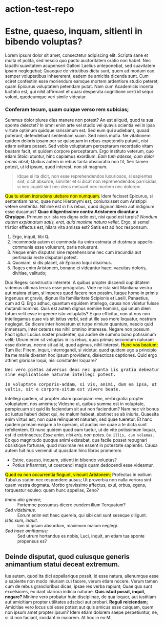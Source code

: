 # action-test-repo
<h1>Estne, quaeso, inquam, sitienti in bibendo voluptas?</h1>

<p>Lorem ipsum dolor sit amet, consectetur adipiscing elit. Scripta sane et multa et polita, sed nescio quo pacto auctoritatem oratio non habet. Nec lapathi suavitatem acupenseri Galloni Laelius anteponebat, sed suavitatem ipsam neglegebat; Quaeque de virtutibus dicta sunt, quem ad modum eae semper voluptatibus inhaererent, eadem de amicitia dicenda sunt. Cum sciret confestim esse moriendum eamque mortem ardentiore studio peteret, quam Epicurus voluptatem petendam putat. Nam cum Academicis incerta luctatio est, qui nihil affirmant et quasi desperata cognitione certi id sequi volunt, quodcumque veri simile videatur. </p>

<h3>Conferam tecum, quam cuique verso rem subicias;</h3>

<p>Summus dolor plures dies manere non potest? An est aliquid, quod te sua sponte delectet? In omni enim arte vel studio vel quavis scientia vel in ipsa virtute optimum quidque rarissimum est. Sed eum qui audiebant, quoad poterant, defendebant sententiam suam. Sed nimis multa. Ne vitationem quidem doloris ipsam per se quisquam in rebus expetendis putavit, nisi etiam evitare posset. Sed vobis voluptatum perceptarum recordatio vitam beatam facit, et quidem corpore perceptarum. Ergo instituto veterum, quo etiam Stoici utuntur, hinc capiamus exordium. <i>Eam tum adesse, cum dolor omnis absit;</i> Quibus autem in rebus tanta obscuratio non fit, fieri tamen potest, ut id ipsum, quod interest, non sit magnum. </p>

<blockquote cite="http://loripsum.net">
	Idque si ita dicit, non esse reprehendendos luxuriosos, si sapientes sint, dicit absurde, similiter et si dicat non reprehendendos parricidas, si nec cupidi sint nec deos metuant nec mortem nec dolorem.
</blockquote>


<p><mark>Qua tu etiam inprudens utebare non numquam.</mark> Idem fecisset Epicurus, si sententiam hanc, quae nunc Hieronymi est, coniunxisset cum Aristippi vetere sententia. Nihilne est in his rebus, quod dignum libero aut indignum esse ducamus? <b>Quae diligentissime contra Aristonem dicuntur a Chryippo.</b> Primum cur ista res digna odio est, nisi quod est turpis? <i>Nondum autem explanatum satis, erat, quid maxime natura vellet.</i> Ergo, si semel tristior effectus est, hilara vita amissa est? Satis est ad hoc responsum. </p>

<ol>
	<li>Ergo, inquit, tibi Q.</li>
	<li>Incommoda autem et commoda-ita enim estmata et dustmata appello-communia esse voluerunt, paria noluerunt.</li>
	<li>Neque enim disputari sine reprehensione nec cum iracundia aut pertinacia recte disputari potest.</li>
	<li>Quoniam, si dis placet, ab Epicuro loqui discimus.</li>
	<li>Roges enim Aristonem, bonane ei videantur haec: vacuitas doloris, divitiae, valitudo;</li>
</ol>


<p>Duo Reges: constructio interrete. A quibus propter discendi cupiditatem videmus ultimas terras esse peragratas. Vide ne ista sint Manliana vestra aut maiora etiam, si imperes quod facere non possim. Itaque homo in primis ingenuus et gravis, dignus illa familiaritate Scipionis et Laelii, Panaetius, cum ad Q. Ergo adhuc, quantum equidem intellego, causa non videtur fuisse mutandi nominis. Quis est autem dignus nomine hominis, qui unum diem totum velit esse in genere isto voluptatis? E quo efficitur, non ut nos non intellegamus quae vis sit istius verbi, sed ut ille suo more loquatur, nostrum neglegat. Se dicere inter honestum et turpe nimium quantum, nescio quid inmensum, inter ceteras res nihil omnino interesse. Negare non possum. Facit igitur Lucius noster prudenter, qui audire de summo bono potissimum velit; Utrum enim sit voluptas in iis rebus, quas primas secundum naturam esse diximus, necne sit ad id, quod agimus, nihil interest. <mark>Hunc vos beatum;</mark> Tum ille: Finem, inquit, interrogandi, si videtur, quod quidem ego a principio ita me malle dixeram hoc ipsum providens, dialecticas captiones. Quid ergo attinet gloriose loqui, nisi constanter loquare? </p>

<pre>Nec vero pietas adversus deos nec quanta iis gratia debeatur
sine explicatione naturae intellegi potest.

In voluptate corporis-addam, si vis, animi, dum ea ipsa, ut
vultis, sit e corpore-situm est vivere beate.
</pre>


<p>Intellegi quidem, ut propter aliam quampiam rem, verbi gratia propter voluptatem, nos amemus; Videsne ut, quibus summa est in voluptate, perspicuum sit quid iis faciendum sit aut non faciendum? Nam nec vir bonus ac iustus haberi debet qui, ne malum habeat, abstinet se ab iniuria. Quaesita enim virtus est, non quae relinqueret naturam, sed quae tueretur. Et hanc quidem primam exigam a te operam, ut audias me quae a te dicta sunt refellentem. Et nunc quidem quod eam tuetur, ut de vite potissimum loquar, est id extrinsecus; <i>Esse enim, nisi eris, non potes.</i> <code>De illis, cum volemus.</code> Ex quo magnitudo quoque animi existebat, qua facile posset repugnari obsistique fortunae, quod maximae res essent in potestate sapientis. Causa autem fuit huc veniendi ut quosdam hinc libros promerem. </p>

<ul>
	<li>Estne, quaeso, inquam, sitienti in bibendo voluptas?</li>
	<li>Potius inflammat, ut coercendi magis quam dedocendi esse videantur.</li>
</ul>


<p><mark>Quod ea non occurrentia fingunt, vincunt Aristonem;</mark> Profectus in exilium Tubulus statim nec respondere ausus; Ut proverbia non nulla veriora sint quam vestra dogmata. Morbo gravissimo affectus, exul, orbus, egens, torqueatur eculeo: quem hunc appellas, Zeno? </p>

<dl>
	<dt><dfn>Immo alio genere;</dfn></dt>
	<dd>Fortemne possumus dicere eundem illum Torquatum?</dd>
	<dt><dfn>Sed videbimus.</dfn></dt>
	<dd>Eorum enim est haec querela, qui sibi cari sunt seseque diligunt.</dd>
	<dt><dfn>Istic sum, inquit.</dfn></dt>
	<dd>Iam id ipsum absurdum, maximum malum neglegi.</dd>
	<dt><dfn>Sed haec omittamus;</dfn></dt>
	<dd>Sed utrum hortandus es nobis, Luci, inquit, an etiam tua sponte propensus es?</dd>
</dl>


<h2>Deinde disputat, quod cuiusque generis animantium statui deceat extremum.</h2>

<p>Ius autem, quod ita dici appellarique possit, id esse natura, alienumque esse a sapiente non modo iniuriam cui facere, verum etiam nocere. Verum tamen cum de rebus grandioribus dicas, ipsae res verba rapiunt; Quae quo sunt excelsiores, eo dant clariora indicia naturae. <b>Quis istud possit, inquit, negare?</b> Minime vero probatur huic disciplinae, de qua loquor, aut iustitiam aut amicitiam propter utilitates adscisci aut probari. <b>Reguli reiciendam;</b> Amicitiae vero locus ubi esse potest aut quis amicus esse cuiquam, quem non ipsum amet propter ipsum? Idem etiam dolorem saepe perpetiuntur, ne, si id non faciant, incidant in maiorem. At hoc in eo M. </p>

